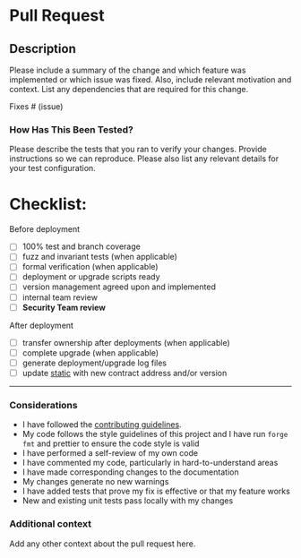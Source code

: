 # Pull Request

## Description

Please include a summary of the change and which feature was implemented or which issue was fixed. Also, include relevant motivation and context. List any dependencies that are required for this change.

Fixes # (issue)

### How Has This Been Tested?

Please describe the tests that you ran to verify your changes. Provide instructions so we can reproduce. Please also list any relevant details for your test configuration.

# Checklist:

Before deployment

- [ ] 100% test and branch coverage
- [ ] fuzz and invariant tests (when applicable)
- [ ] formal verification (when applicable)
- [ ] deployment or upgrade scripts ready
- [ ] version management agreed upon and implemented
- [ ] internal team review
- [ ] **Security Team review**

After deployment

- [ ] transfer ownership after deployments (when applicable)
- [ ] complete upgrade (when applicable)
- [ ] generate deployment/upgrade log files
- [ ] update [static](https://github.com/maticnetwork/static/tree/master/network) with new contract address and/or version

---

### Considerations

- I have followed the [contributing guidelines](../CONTRIBUTING.md).
- My code follows the style guidelines of this project and I have run `forge fmt` and prettier to ensure the code style is valid
- I have performed a self-review of my own code
- I have commented my code, particularly in hard-to-understand areas
- I have made corresponding changes to the documentation
- My changes generate no new warnings
- I have added tests that prove my fix is effective or that my feature works
- New and existing unit tests pass locally with my changes

### Additional context

Add any other context about the pull request here.

